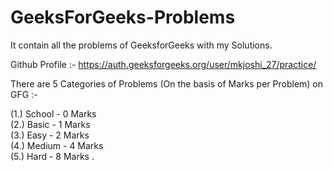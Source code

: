 # GeeksForGeeks-Problems
It contain all the problems of GeeksforGeeks with my Solutions.

Github Profile :- https://auth.geeksforgeeks.org/user/mkjoshi_27/practice/

There are 5 Categories of Problems (On the basis of Marks per Problem) on GFG :-

(1.) School - 0 Marks <br />
(2.) Basic - 1 Marks <br />
(3.) Easy - 2 Marks <br />
(4.) Medium - 4 Marks <br />
(5.) Hard - 8 Marks .
